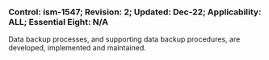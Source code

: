 ### Control: ism-1547; Revision: 2; Updated: Dec-22; Applicability: ALL; Essential Eight: N/A
<p>Data backup processes, and supporting data backup procedures, are developed, implemented and maintained.</p>
